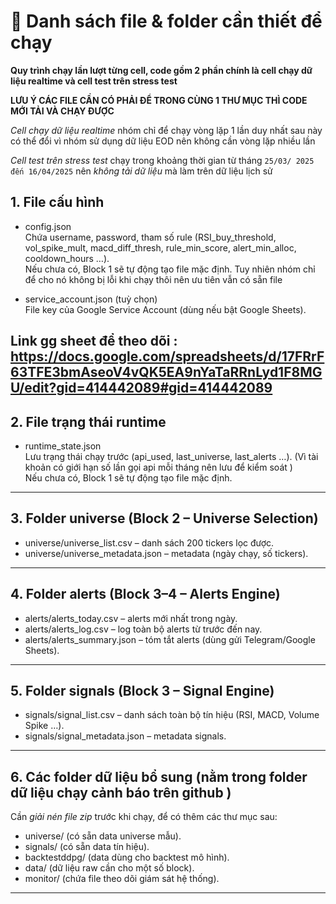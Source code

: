 # 📂 Danh sách file & folder cần thiết để chạy 

**Quy trình chạy lần lượt từng cell, code gồm 2 phần chính là cell chạy dữ 
liệu realtime và cell test trên stress test**

**LƯU Ý CÁC FILE CẦN CÓ PHẢI ĐỂ TRONG CÙNG 1 THƯ MỤC THÌ CODE MỚI TẢI VÀ 
CHẠY ĐƯỢC**

*Cell chạy dữ liệu realtime* nhóm chỉ để chạy vòng lặp 1 lần duy nhất sau 
này có thể đổi vì nhóm sử dụng dữ liệu EOD nên không cần vòng lặp nhiều lần

*Cell test trên stress test* chạy trong khoảng thời gian từ tháng `25/03/
2025 đến 16/04/2025` nên *không tải dữ liệu* mà làm trên dữ liệu lịch sử

## 1. File cấu hình
- config.json  
  Chứa username, password, tham số rule (RSI_buy_threshold, vol_spike_mult, 
macd_diff_thresh, rule_min_score, alert_min_alloc, cooldown_hours …).  
 Nếu chưa có, Block 1 sẽ tự động tạo file mặc định. Tuy nhiên nhóm chỉ để cho 
nó không bị lỗi khi chạy thôi nên ưu tiên vẫn có sẵn file

- service_account.json (tuỳ chọn)  
  File key của Google Service Account (dùng nếu bật Google Sheets).

**Link gg sheet để theo dõi : https://docs.google.com/spreadsheets/d/17FRrF63TFE3bmAseoV4vQK5EA9nYaTaRRnLyd1F8MGU/edit?gid=414442089#gid=414442089**
---

## 2. File trạng thái runtime
- runtime_state.json  
  Lưu trạng thái chạy trước (api_used, last_universe, last_alerts …). (Vì tài 
khoản có giới hạn số lần gọi api mỗi tháng nên lưu để kiểm soát )  
   Nếu chưa có, Block 1 sẽ tự động tạo file mặc định.

---

## 3. Folder universe (Block 2 – Universe Selection)
- universe/universe_list.csv – danh sách 200 tickers lọc được.  
- universe/universe_metadata.json – metadata (ngày chạy, số tickers).  

---

## 4. Folder alerts (Block 3–4 – Alerts Engine)
- alerts/alerts_today.csv – alerts mới nhất trong ngày.  
- alerts/alerts_log.csv – log toàn bộ alerts từ trước đến nay.  
- alerts/alerts_summary.json – tóm tắt alerts (dùng gửi Telegram/Google 
Sheets).  

---

## 5. Folder signals (Block 3 – Signal Engine)
- signals/signal_list.csv – danh sách toàn bộ tín hiệu (RSI, MACD, Volume 
Spike …).  
- signals/signal_metadata.json – metadata signals.  


---

## 6. Các folder dữ liệu bổ sung (nằm trong folder dữ liệu chạy cảnh báo trên github )
 
 Cần *giải nén file zip* trước khi chạy, để có thêm các thư mục sau:  
- universe/ (có sẵn data universe mẫu).  
- signals/ (có sẵn data tín hiệu).  
- backtestddpg/ (data dùng cho backtest mô hình).  
- data/ (dữ liệu raw cần cho một số block).  
- monitor/ (chứa file theo dõi giám sát hệ thống).  

---
